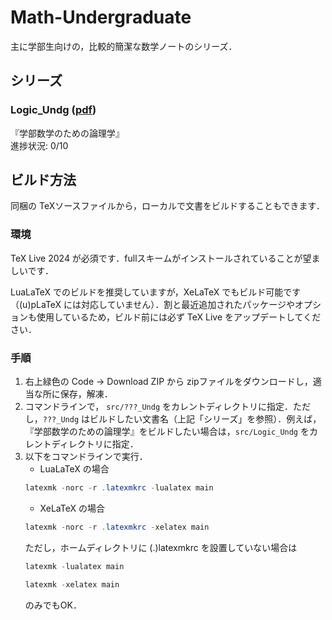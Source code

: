 # Math-Undergraduate
主に学部生向けの，比較的簡潔な数学ノートのシリーズ．

## シリーズ

### Logic_Undg ([pdf](https://github.com/kmi-ne/Math-Undergraduate/blob/main/Logic_Undg/Logic_Undg.pdf))
『学部数学のための論理学』  
進捗状況: 0/10

## ビルド方法
同梱の TeXソースファイルから，ローカルで文書をビルドすることもできます．

### 環境
TeX Live 2024 が必須です．fullスキームがインストールされていることが望ましいです．

LuaLaTeX でのビルドを推奨していますが，XeLaTeX でもビルド可能です（(u)pLaTeX には対応していません）．割と最近追加されたパッケージやオプションも使用しているため，ビルド前には必ず TeX Live をアップデートしてください．

### 手順
1. 右上緑色の Code → Download ZIP から zipファイルをダウンロードし，適当な所に保存，解凍．
2. コマンドラインで， `src/???_Undg` をカレントディレクトリに指定．ただし，`???_Undg` はビルドしたい文書名（上記「シリーズ」を参照）．例えば，『学部数学のための論理学』をビルドしたい場合は，`src/Logic_Undg` をカレントディレクトリに指定．
3. 以下をコマンドラインで実行．
    - LuaLaTeX の場合
    ```powershell
    latexmk -norc -r .latexmkrc -lualatex main
    ```
   - XeLaTeX の場合
    ```powershell
    latexmk -norc -r .latexmkrc -xelatex main
    ```
    ただし，ホームディレクトリに (.)latexmkrc を設置していない場合は
    ```powershell
    latexmk -lualatex main
    ```
    ```powershell
    latexmk -xelatex main
    ```
    のみでもOK．
